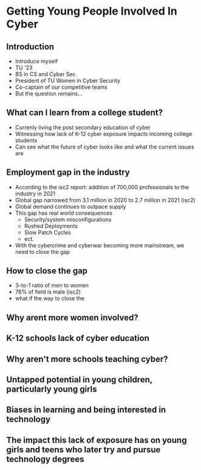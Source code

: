 # Getting Young People Involved In Cyber

## Introduction
- Introduce myself
- TU '23
- BS in CS and Cyber Sec
- President of TU Women in Cyber Security
- Co-captain of our competitive teams
- But the question remains...

## What can I learn from a college student?
- Currenly living the post secondary education of cyber 
- Witnessing how lack of K-12 cyber exposure impacts incoming college students
- Can see what the future of cyber looks like and what the current issues are

## Employment gap in the industry
- According to the isc2 report: addition of 700,000 professionals to the industry in 2021
- Global gap narrowed from 3.1 million in 2020 to 2.7 million in 2021 (isc2)
- Global demand continues to outpace supply
- This gap has real world consequences
  - Security/system misconfigurations
  - Rushed Deployments
  - Slow Patch Cycles
  - ect.
- With the cybercrime and cyberwar becoming more mainstream, we need to close the gap 
 
## How to close the gap
- 3-to-1 ratio of men to women
- 76% of field is male (isc2)
- what if the way to close the  
## Why arent more women involved?
## K-12 schools lack of cyber education
## Why aren't more schools teaching cyber?
## Untapped potential in young children, particularly young girls
## Biases in learning and being interested in technology
## The impact this lack of exposure has on young girls and teens who later try and pursue technology degrees
